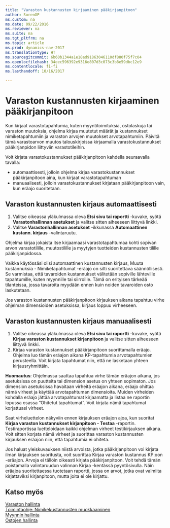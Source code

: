 ```yaml
---
title: "Varaston kustannusten kirjaaminen pääkirjanpitoon"
author: SorenGP
ms.custom: na
ms.date: 09/22/2016
ms.reviewer: na
ms.suite: na
ms.tgt_pltfrm: na
ms.topic: article
ms.prod: dynamics-nav-2017
ms.translationtype: HT
ms.sourcegitcommit: 6b60b1344a1e18ad91863046110df880f75f7c04
ms.openlocfilehash: 34eec596392e9316e807d3c073c3b8e59dbc12e9
ms.contentlocale: fi-fi
ms.lasthandoff: 10/16/2017

---
```


# <a name="how-to-post-inventory-costs-to-the-general-ledger"></a>Varaston kustannusten kirjaaminen pääkirjanpitoon   
Kun kirjaat varastotapahtumia, kuten myyntitoimituksia, ostolaskuja tai varaston muutoksia, ohjelma kirjaa muutetut määrät ja kustannukset nimiketapahtumiin ja varaston arvojen muutokset arvotapahtumiin. Päivitä tämä varastoarvon muutos talouskirjoissa kirjaamalla varastokustannukset pääkirjanpidon liittyviin varastotileihin.

Voit kirjata varastokustannukset pääkirjanpitoon kahdella seuraavalla tavalla:

- automaattisesti, jolloin ohjelma kirjaa varastokustannukset pääkirjanpitoon aina, kun kirjaat varastotapahtuman
- manuaalisesti, jolloin varastokustannukset kirjataan pääkirjanpitoon vain, kun eräajo suoritetaan.


## <a name="to-post-inventory-costs-automatically"></a>Varaston kustannusten kirjaus automaattisesti
1. Valitse oikeassa yläkulmassa oleva **Etsi sivu tai raportti** -kuvake, syötä **Varastonhallinnan asetukset** ja valitse sitten aiheeseen liittyvä linkki.
2. Valitse **Varastonhallinnan asetukset** -ikkunassa **Automaattinen kustann. kirjaus** -valintaruutu.

Ohjelma kirjaa jokaista itse kirjaamaasi varastotapahtumaa kohti sopivan arvon varastotilille, muutostilille ja myytyjen tuotteiden kustannusten tilille pääkirjanpidossa.

Vaikka käytössäsi olisi automaattinen kustannusten kirjaus, Muuta kustannuksia - Nimiketapahtumat -eräajo on silti suoritettava säännöllisesti. Se varmistaa, että tavaroiden kustannukset välitetään sopiville lähteville tapahtumille, kuten myynnille tai siirroille. Tämä on erityisen tärkeää tilanteissa, jossa tavaroita myydään ennen kuin noiden tavaroiden osto laskutetaan.

Jos varaston kustannusten pääkirjanpitoon kirjauksen aikana tapahtuu virhe ohjelman dimensioiden asetuksissa, kirjaus loppuu virheeseen.

## <a name="to-post-inventory-costs-manually"></a>Varaston kustannusten kirjaus manuaalisesti
1. Valitse oikeassa yläkulmassa oleva **Etsi sivu tai raportti** -kuvake, syötä **Kirjaa varaston kustannukset kirjanpitoon** ja valitse sitten aiheeseen liittyvä linkki.
2. Kirjaa varaston kustannukset pääkirjanpitoon suorittamalla eräajo. Ohjelma luo tämän eräajon aikana KP-tapahtumia arvotapahtumien perusteella. Voit kirjata tapahtumat niin, että ne lasketaan yhteen kirjausryhmittäin.

**Huomautus**: Ohjelmassa saattaa tapahtua virhe tämän eräajon aikana, jos asetuksissa on puutteita tai dimension asetus on yhteen sopimaton. Jos dimension asetuksissa havaitaan virheitä eräajon aikana, eräajo ohittaa nämä virheet ja käyttää arvotapahtuman dimensioita. Muiden virheiden kohdalla eräajo jättää arvotapahtumat kirjaamatta ja listaa ne raportin lopussa osassa “Ohitetut tapahtumat”. Voit kirjata nämä tapahtumat korjattuasi virheet.

Saat virheluettelon näkyviin ennen kirjauksen eräajon ajoa, kun suoritat **Kirjaa varaston kustannukset kirjanpitoon - Testaa** -raportin. Testiraportissa luetteloidaan kaikki ohjelman virheet testikirjauksen aikana. Voit sitten korjata nämä virheet ja suorittaa varaston kustannusten kirjauksen eräajon niin, että tapahtumia ei ohiteta.

Jos haluat yleiskuvauksen niistä arvoista, jotka pääkirjanpitoon voi kirjata ilman kirjauksen suoritusta, voit suorittaa Kirjaa varaston kustannus KP:oon -eräajon. Arvoja ei tällöin oikeasti kirjata pääkirjanpitoon. Voit tehdä tämän poistamalla valintaruudun valinnan Kirjaa -kentässä pyyntösivulla. Näin eräajoa suoritettaessa tuotetaan raportti, jossa on arvot, jotka ovat valmiita kirjattaviksi kirjanpitoon, mutta joita ei ole kirjattu.

## <a name="see-also"></a>Katso myös
[Varaston hallinta](inventory-manage-inventory.md)    
[Toimintaohje: Nimikekustannusten muokkaaminen](inventory-how-adjust-item-costs.md)  
[Myynnin hallinta](sales-manage-sales.md)  
[Ostojen hallinta](purchasing-manage-purchasing.md)

